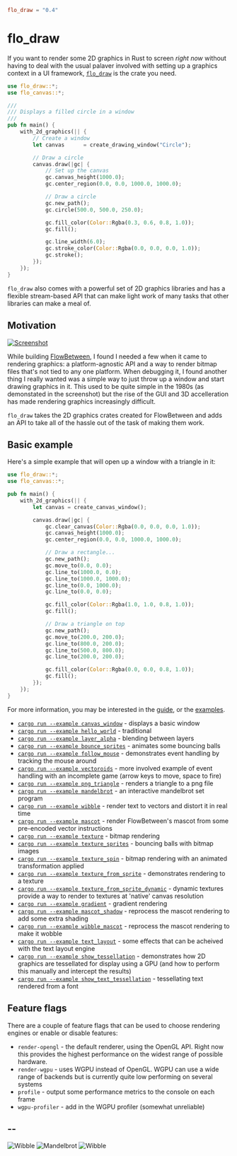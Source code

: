```toml
flo_draw = "0.4"
```

# flo_draw
If you want to render some 2D graphics in Rust to screen *right now* without having to deal with the usual palaver involved with setting up 
a graphics context in a UI framework, [`flo_draw`](https://crates.io/crates/flo_draw) is the crate you need.

```Rust
use flo_draw::*;
use flo_canvas::*;

///
/// Displays a filled circle in a window
///
pub fn main() {
    with_2d_graphics(|| {
        // Create a window
        let canvas      = create_drawing_window("Circle");

        // Draw a circle
        canvas.draw(|gc| {
            // Set up the canvas
            gc.canvas_height(1000.0);
            gc.center_region(0.0, 0.0, 1000.0, 1000.0);

            // Draw a circle
            gc.new_path();
            gc.circle(500.0, 500.0, 250.0);

            gc.fill_color(Color::Rgba(0.3, 0.6, 0.8, 1.0));
            gc.fill();

            gc.line_width(6.0);
            gc.stroke_color(Color::Rgba(0.0, 0.0, 0.0, 1.0));
            gc.stroke();
        });
    });
}
```

`flo_draw` also comes with a powerful set of 2D graphics libraries and has a flexible stream-based API that can make light work of many
tasks that other libraries can make a meal of.

## Motivation

[![Screenshot](./images/beeb.png)](https://bbcmic.ro/#%7B%22v%22%3A1%2C%22program%22%3A%22MODE%200%5CnMOVE%20128%2C%20128%5CnMOVE%201280-128%2C%20128%5CnPLOT%2085%2C%201280%2F2%2C%201024-128%5CnA%24%20%3D%20GET%24%22%7D)

While building [FlowBetween](https://github.com/logicalshift/FlowBetween/), I found I needed a few when it came to rendering graphics:
a platform-agnostic API and a way to render bitmap files that's not tied to any one platform. When debugging it, I found another thing
I really wanted was a simple way to just throw up a window and start drawing graphics in it. This used to be quite simple in the 1980s
(as demonstated in the screenshot) but the rise of the GUI and 3D accelleration has made rendering graphics increasingly difficult.

`flo_draw` takes the 2D graphics crates created for FlowBetween and adds an API to take all of the hassle out of the task of making
them work.

## Basic example

Here's a simple example that will open up a window with a triangle in it:

```Rust
use flo_draw::*;
use flo_canvas::*;

pub fn main() {
    with_2d_graphics(|| {
        let canvas = create_canvas_window();

        canvas.draw(|gc| {
            gc.clear_canvas(Color::Rgba(0.0, 0.0, 0.0, 1.0));
            gc.canvas_height(1000.0);
            gc.center_region(0.0, 0.0, 1000.0, 1000.0);

            // Draw a rectangle...
            gc.new_path();
            gc.move_to(0.0, 0.0);
            gc.line_to(1000.0, 0.0);
            gc.line_to(1000.0, 1000.0);
            gc.line_to(0.0, 1000.0);
            gc.line_to(0.0, 0.0);

            gc.fill_color(Color::Rgba(1.0, 1.0, 0.8, 1.0));
            gc.fill();

            // Draw a triangle on top
            gc.new_path();
            gc.move_to(200.0, 200.0);
            gc.line_to(800.0, 200.0);
            gc.line_to(500.0, 800.0);
            gc.line_to(200.0, 200.0);

            gc.fill_color(Color::Rgba(0.0, 0.0, 0.8, 1.0));
            gc.fill();
        });
    });
}
```

For more information, you may be interested in the [guide](GUIDE.md), or the [examples](examples).

* [`cargo run --example canvas_window`](./examples/canvas_window.rs) - displays a basic window
* [`cargo run --example hello_world`](./examples/hello_world.rs) - traditional
* [`cargo run --example layer_alpha`](./examples/layer_alpha.rs) - blending between layers
* [`cargo run --example bounce_sprites`](./examples/bounce_sprites.rs) - animates some bouncing balls
* [`cargo run --example follow_mouse`](./examples/follow_mouse.rs) - demonstrates event handling by tracking the mouse around
* [`cargo run --example vectoroids`](./examples/vectoroids.rs) - more involved example of event handling with an incomplete game (arrow keys to move, space to fire)
* [`cargo run --example png_triangle`](./render_canvas/examples/png_triangle.rs) - renders a triangle to a png file
* [`cargo run --example mandelbrot`](./examples/mandelbrot.rs) - an interactive mandelbrot set program
* [`cargo run --example wibble`](./examples/wibble.rs) - render text to vectors and distort it in real time
* [`cargo run --example mascot`](./examples/mascot.rs) - render FlowBetween's mascot from some pre-encoded vector instructions
* [`cargo run --example texture`](./examples/texture.rs) - bitmap rendering
* [`cargo run --example texture_sprites`](./examples/texture_sprites.rs) - bouncing balls with bitmap images
* [`cargo run --example texture_spin`](./examples/texture_spin.rs) - bitmap rendering with an animated transformation applied
* [`cargo run --example texture_from_sprite`](./examples/texture_from_sprite.rs) - demonstrates rendering to a texture
* [`cargo run --example texture_from_sprite_dynamic`](./examples/texture_from_sprite_dynamic.rs) - dynamic textures provide a way to render to textures at 'native' canvas resolution
* [`cargo run --example gradient`](./examples/gradient.rs) - gradient rendering
* [`cargo run --example mascot_shadow`](./examples/mascot_shadow.rs) - reprocess the mascot rendering to add some extra shading
* [`cargo run --example wibble_mascot`](./examples/wibble_mascot.rs) - reprocess the mascot rendering to make it wobble
* [`cargo run --example text_layout`](./examples/text_layout.rs) - some effects that can be acheived with the text layout engine
* [`cargo run --example show_tessellation`](./examples/show_tessellation.rs) - demonstrates how 2D graphics are tessellated for display using a GPU (and how to perform this manually and intercept the results)
* [`cargo run --example show_text_tessellation`](./examples/show_text_tessellation.rs) - tessellating text rendered from a font

## Feature flags

There are a couple of feature flags that can be used to choose rendering engines or enable or disable features:

* `render-opengl` - the default renderer, using the OpenGL API. Right now this provides the highest performance on the
  widest range of possible hardware.
* `render-wgpu` - uses WGPU instead of OpenGL. WGPU can use a wide range of backends but is currently quite low performing
  on several systems
* `profile` - output some performance metrics to the console on each frame
* `wgpu-profiler` - add in the WGPU profiler (somewhat unreliable)

## --

![Wibble](./images/wibble.png) ![Mandelbrot](./images/mandelbrot.png)
![Wibble](./images/mascot.png)
